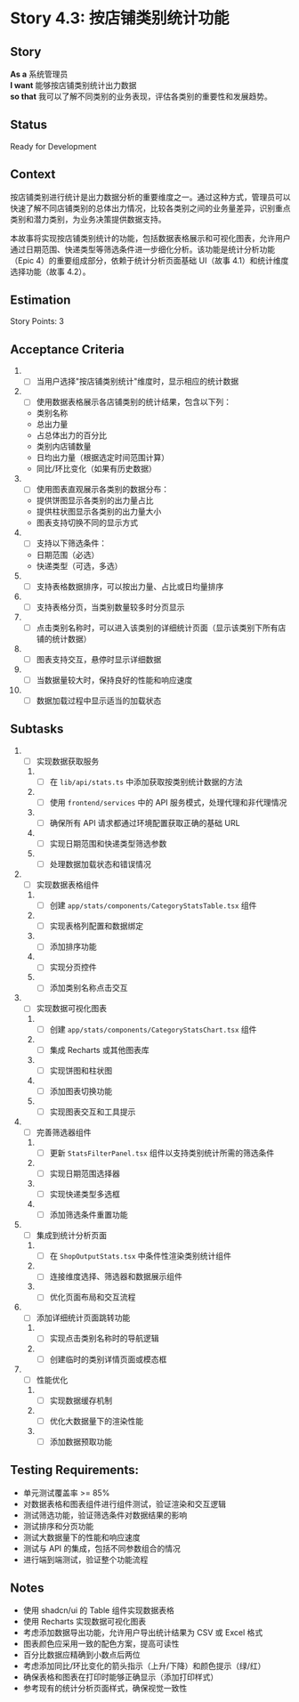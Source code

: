 # Story 4.3: 按店铺类别统计功能

## Story

**As a** 系统管理员  
**I want** 能够按店铺类别统计出力数据  
**so that** 我可以了解不同类别的业务表现，评估各类别的重要性和发展趋势。

## Status

Ready for Development

## Context

按店铺类别进行统计是出力数据分析的重要维度之一。通过这种方式，管理员可以快速了解不同店铺类别的总体出力情况，比较各类别之间的业务量差异，识别重点类别和潜力类别，为业务决策提供数据支持。

本故事将实现按店铺类别统计的功能，包括数据表格展示和可视化图表，允许用户通过日期范围、快递类型等筛选条件进一步细化分析。该功能是统计分析功能（Epic 4）的重要组成部分，依赖于统计分析页面基础 UI（故事 4.1）和统计维度选择功能（故事 4.2）。

## Estimation

Story Points: 3

## Acceptance Criteria

1. - [ ] 当用户选择"按店铺类别统计"维度时，显示相应的统计数据
2. - [ ] 使用数据表格展示各店铺类别的统计结果，包含以下列：
   - 类别名称
   - 总出力量
   - 占总体出力的百分比
   - 类别内店铺数量
   - 日均出力量（根据选定时间范围计算）
   - 同比/环比变化（如果有历史数据）
3. - [ ] 使用图表直观展示各类别的数据分布：
   - 提供饼图显示各类别的出力量占比
   - 提供柱状图显示各类别的出力量大小
   - 图表支持切换不同的显示方式
4. - [ ] 支持以下筛选条件：
   - 日期范围（必选）
   - 快递类型（可选，多选）
5. - [ ] 支持表格数据排序，可以按出力量、占比或日均量排序
6. - [ ] 支持表格分页，当类别数量较多时分页显示
7. - [ ] 点击类别名称时，可以进入该类别的详细统计页面（显示该类别下所有店铺的统计数据）
8. - [ ] 图表支持交互，悬停时显示详细数据
9. - [ ] 当数据量较大时，保持良好的性能和响应速度
10. - [ ] 数据加载过程中显示适当的加载状态

## Subtasks

1. - [ ] 实现数据获取服务
   1. - [ ] 在 `lib/api/stats.ts` 中添加获取按类别统计数据的方法
   2. - [ ] 使用 `frontend/services` 中的 API 服务模式，处理代理和非代理情况
   3. - [ ] 确保所有 API 请求都通过环境配置获取正确的基础 URL
   4. - [ ] 实现日期范围和快递类型筛选参数
   5. - [ ] 处理数据加载状态和错误情况
2. - [ ] 实现数据表格组件
   1. - [ ] 创建 `app/stats/components/CategoryStatsTable.tsx` 组件
   2. - [ ] 实现表格列配置和数据绑定
   3. - [ ] 添加排序功能
   4. - [ ] 实现分页控件
   5. - [ ] 添加类别名称点击交互
3. - [ ] 实现数据可视化图表
   1. - [ ] 创建 `app/stats/components/CategoryStatsChart.tsx` 组件
   2. - [ ] 集成 Recharts 或其他图表库
   3. - [ ] 实现饼图和柱状图
   4. - [ ] 添加图表切换功能
   5. - [ ] 实现图表交互和工具提示
4. - [ ] 完善筛选器组件
   1. - [ ] 更新 `StatsFilterPanel.tsx` 组件以支持类别统计所需的筛选条件
   2. - [ ] 实现日期范围选择器
   3. - [ ] 实现快递类型多选框
   4. - [ ] 添加筛选条件重置功能
5. - [ ] 集成到统计分析页面
   1. - [ ] 在 `ShopOutputStats.tsx` 中条件性渲染类别统计组件
   2. - [ ] 连接维度选择、筛选器和数据展示组件
   3. - [ ] 优化页面布局和交互流程
6. - [ ] 添加详细统计页面跳转功能
   1. - [ ] 实现点击类别名称时的导航逻辑
   2. - [ ] 创建临时的类别详情页面或模态框
7. - [ ] 性能优化
   1. - [ ] 实现数据缓存机制
   2. - [ ] 优化大数据量下的渲染性能
   3. - [ ] 添加数据预取功能

## Testing Requirements:

- 单元测试覆盖率 >= 85%
- 对数据表格和图表组件进行组件测试，验证渲染和交互逻辑
- 测试筛选功能，验证筛选条件对数据结果的影响
- 测试排序和分页功能
- 测试大数据量下的性能和响应速度
- 测试与 API 的集成，包括不同参数组合的情况
- 进行端到端测试，验证整个功能流程

## Notes

- 使用 shadcn/ui 的 Table 组件实现数据表格
- 使用 Recharts 实现数据可视化图表
- 考虑添加数据导出功能，允许用户导出统计结果为 CSV 或 Excel 格式
- 图表颜色应采用一致的配色方案，提高可读性
- 百分比数据应精确到小数点后两位
- 考虑添加同比/环比变化的箭头指示（上升/下降）和颜色提示（绿/红）
- 确保表格和图表在打印时能够正确显示（添加打印样式）
- 参考现有的统计分析页面样式，确保视觉一致性
